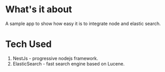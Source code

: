 # What's it about

A sample app to show how easy it is to integrate node and elastic search. 

# Tech Used

1. NestJs - progressive nodejs framework.
2. ElasticSearch - fast search engine based on Lucene.